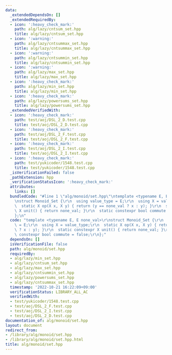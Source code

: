 ```yaml
---
data:
  _extendedDependsOn: []
  _extendedRequiredBy:
  - icon: ':heavy_check_mark:'
    path: alg/lazy/cntsum_set.hpp
    title: alg/lazy/cntsum_set.hpp
  - icon: ':warning:'
    path: alg/lazy/cntsummax_set.hpp
    title: alg/lazy/cntsummax_set.hpp
  - icon: ':warning:'
    path: alg/lazy/cntsummin_set.hpp
    title: alg/lazy/cntsummin_set.hpp
  - icon: ':warning:'
    path: alg/lazy/max_set.hpp
    title: alg/lazy/max_set.hpp
  - icon: ':heavy_check_mark:'
    path: alg/lazy/min_set.hpp
    title: alg/lazy/min_set.hpp
  - icon: ':heavy_check_mark:'
    path: alg/lazy/powersums_set.hpp
    title: alg/lazy/powersums_set.hpp
  _extendedVerifiedWith:
  - icon: ':heavy_check_mark:'
    path: test/aoj/DSL_2_D.test.cpp
    title: test/aoj/DSL_2_D.test.cpp
  - icon: ':heavy_check_mark:'
    path: test/aoj/DSL_2_F.test.cpp
    title: test/aoj/DSL_2_F.test.cpp
  - icon: ':heavy_check_mark:'
    path: test/aoj/DSL_2_I.test.cpp
    title: test/aoj/DSL_2_I.test.cpp
  - icon: ':heavy_check_mark:'
    path: test/yukicoder/1548.test.cpp
    title: test/yukicoder/1548.test.cpp
  _isVerificationFailed: false
  _pathExtension: hpp
  _verificationStatusIcon: ':heavy_check_mark:'
  attributes:
    links: []
  bundledCode: "#line 1 \"alg/monoid/set.hpp\"\ntemplate <typename E, E none_val>\r\
    \nstruct Monoid_Set {\r\n  using value_type = E;\r\n  using X = value_type;\r\n\
    \  static X op(X x, X y) { return (y == none_val ? x : y); }\r\n  static constexpr\
    \ X unit() { return none_val; }\r\n  static constexpr bool commute = false;\r\n\
    };\n"
  code: "template <typename E, E none_val>\r\nstruct Monoid_Set {\r\n  using value_type\
    \ = E;\r\n  using X = value_type;\r\n  static X op(X x, X y) { return (y == none_val\
    \ ? x : y); }\r\n  static constexpr X unit() { return none_val; }\r\n  static\
    \ constexpr bool commute = false;\r\n};"
  dependsOn: []
  isVerificationFile: false
  path: alg/monoid/set.hpp
  requiredBy:
  - alg/lazy/min_set.hpp
  - alg/lazy/cntsum_set.hpp
  - alg/lazy/max_set.hpp
  - alg/lazy/cntsummin_set.hpp
  - alg/lazy/powersums_set.hpp
  - alg/lazy/cntsummax_set.hpp
  timestamp: '2022-10-21 16:22:09+09:00'
  verificationStatus: LIBRARY_ALL_AC
  verifiedWith:
  - test/yukicoder/1548.test.cpp
  - test/aoj/DSL_2_F.test.cpp
  - test/aoj/DSL_2_I.test.cpp
  - test/aoj/DSL_2_D.test.cpp
documentation_of: alg/monoid/set.hpp
layout: document
redirect_from:
- /library/alg/monoid/set.hpp
- /library/alg/monoid/set.hpp.html
title: alg/monoid/set.hpp
---
```

